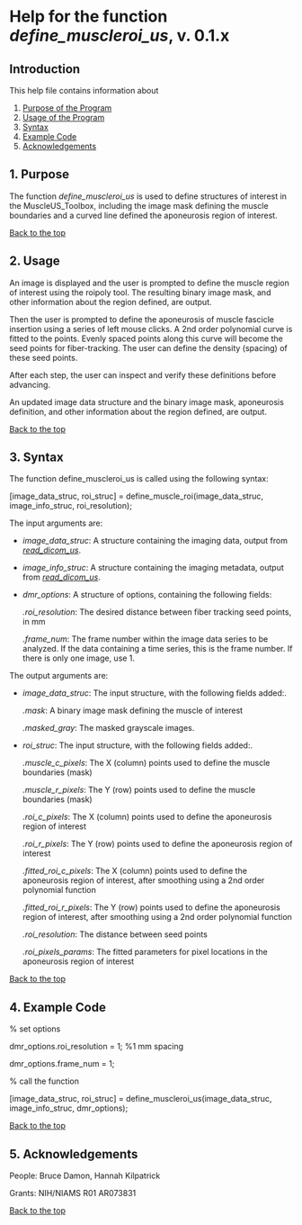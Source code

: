 # Help for the function <i>define_muscleroi_us</i>, v. 0.1.x

## Introduction

This help file contains information about
1) [Purpose of the Program](https://github.com/bdamon/MuscleUS_Toolbox/blob/master/Help/Help-for-define_muscleroi_us.md#1-purpose)
2) [Usage of the Program](https://github.com/bdamon/MuscleUS_Toolbox/blob/master/Help/Help-for-define_muscleroi_us.md#2-usage)
3) [Syntax](https://github.com/bdamon/MuscleUS_Toolbox/blob/master/Help/Help-for-define_muscleroi_us.md#3-Syntax)
5) [Example Code](https://github.com/bdamon/MuscleUS_Toolbox/blob/master/Help/Help-for-define_muscleroi_us.md#4-Example-Code)
6) [Acknowledgements](https://github.com/bdamon/MuscleUS_Toolbox/blob/master/Help/Help-for-define_muscleroi_us.md#5-Acknowledgements)


## 1. Purpose

The function <i>define_muscleroi_us</i> is used to define structures of interest in the MuscleUS_Toolbox, including the image mask defining the muscle boundaries and a curved line defined the aponeurosis region of interest.  

[Back to the top](https://github.com/bdamon/MuscleUS_Toolbox/blob/master/Help/Help-for-define_muscleroi_us.md)

## 2. Usage
An image is displayed and the user is prompted to define the muscle region of interest using the roipoly tool. The resulting binary image mask, and other information about the region defined, are output.

Then the user is prompted to define the aponeurosis of muscle fascicle insertion using a series of left mouse clicks. A 2nd order polynomial curve is fitted to the points. Evenly spaced points along this curve will become the seed points for fiber-tracking.  The user can define the density (spacing) of these seed points.

After each step, the user can inspect and verify these definitions before advancing.

An updated image data structure and the binary image mask, aponeurosis definition, and other information about the region defined, are output.

[Back to the top](https://github.com/bdamon/MuscleUS_Toolbox/blob/master/Help/Help-for-define_muscleroi_us.md)

## 3. Syntax
The function define_muscleroi_us is called using the following syntax:

[image_data_struc, roi_struc] = define_muscle_roi(image_data_struc, image_info_struc, roi_resolution);

The input arguments are:
* <i>image_data_struc</i>: A structure containing the imaging data, output from [<i>read_dicom_us</i>](https://github.com/bdamon/MuscleUS_Toolbox/blob/master/Help/Help-for-read_dicom_us.md).

* <i>image_info_struc</i>: A structure containing the imaging metadata, output from [<i>read_dicom_us</i>](https://github.com/bdamon/MuscleUS_Toolbox/blob/master/Help/Help-for-read_dicom_us.md). 

* <i>dmr_options</i>: A structure of options, containing the following fields:

    <i>.roi_resolution</i>: The desired distance between fiber tracking seed points, in mm
  
    <i>.frame_num</i>: The frame number within the image data series to be analyzed. If the data containing a time series, this is the frame number. If there is only one image, use 1. 

The output arguments are:
* <i>image_data_struc</i>: The input structure, with the following fields added:.
   
    <i>.mask</i>: A binary image mask defining the muscle of interest
  
    <i>.masked_gray</i>: The masked grayscale images.
    
* <i>roi_struc</i>: The input structure, with the following fields added:.
   
    <i>.muscle_c_pixels</i>: The X (column) points used to define the muscle boundaries (mask)
  
    <i>.muscle_r_pixels</i>: The Y (row) points used to define the muscle boundaries (mask)
   
    <i>.roi_c_pixels</i>: The X (column) points used to define the aponeurosis region of interest
  
    <i>.roi_r_pixels</i>: The Y (row) points used to define the aponeurosis region of interest
   
    <i>.fitted_roi_c_pixels</i>: The X (column) points used to define the aponeurosis region of interest, after smoothing using a 2nd order polynomial function
  
    <i>.fitted_roi_r_pixels</i>: The Y (row) points used to define the aponeurosis region of interest, after smoothing using a 2nd order polynomial function
   
    <i>.roi_resolution</i>: The distance between seed points
  
    <i>.roi_pixels_params</i>: The fitted parameters for pixel locations in the aponeurosis region of interest
    
[Back to the top](https://github.com/bdamon/MuscleUS_Toolbox/blob/master/Help/Help-for-define_muscleroi_us.md)

## 4. Example Code

% set options

dmr_options.roi_resolution = 1;                         %1 mm spacing

dmr_options.frame_num = 1;     

% call the function

[image_data_struc, roi_struc] = define_muscleroi_us(image_data_struc, image_info_struc, dmr_options);

[Back to the top](https://github.com/bdamon/MuscleUS_Toolbox/blob/master/Help/Help-for-define_muscleroi_us.md)

## 5. Acknowledgements
People: Bruce Damon, Hannah Kilpatrick

Grants: NIH/NIAMS R01 AR073831

[Back to the top](https://github.com/bdamon/MuscleUS_Toolbox/blob/master/Help/Help-for-define_muscleroi_us.md)
